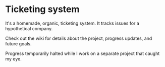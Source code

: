 # Ticketing system

It's a homemade, organic, ticketing system. It tracks issues for a hypothetical company.

Check out the wiki for details about the project, progress updates, and future goals.

Progress temporarily halted while I work on a separate project that caught my eye.
